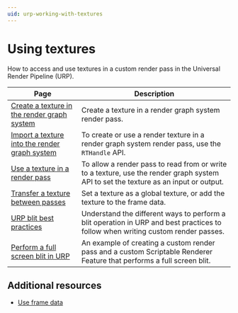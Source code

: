 ```yaml
---
uid: urp-working-with-textures
---
```

# Using textures

How to access and use textures in a custom render pass in the Universal Render Pipeline (URP).

|Page|Description|
|-|-|
|[Create a texture in the render graph system](render-graph-create-a-texture.md)|Create a texture in a render graph system render pass.|
|[Import a texture into the render graph system](render-graph-import-a-texture.md)|To create or use a render texture in a render graph system render pass, use the `RTHandle` API.|
|[Use a texture in a render pass](render-graph-read-write-texture.md)|To allow a render pass to read from or write to a texture, use the render graph system API to set the texture as an input or output.|
|[Transfer a texture between passes](render-graph-pass-textures-between-passes.md)|Set a texture as a global texture, or add the texture to the frame data.|
|[URP blit best practices](customize/blit-overview.md)|Understand the different ways to perform a blit operation in URP and best practices to follow when writing custom render passes.|
|[Perform a full screen blit in URP](renderer-features/how-to-fullscreen-blit.md)|An example of creating a custom render pass and a custom Scriptable Renderer Feature that performs a full screen blit.|

## Additional resources

- [Use frame data](accessing-frame-data.md)
